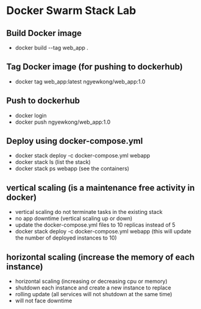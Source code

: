 # Docker Swarm Stack Lab

## Build Docker image

- docker build --tag web_app .

## Tag Docker image (for pushing to dockerhub)

- docker tag web_app:latest ngyewkong/web_app:1.0

## Push to dockerhub

- docker login
- docker push ngyewkong/web_app:1.0

## Deploy using docker-compose.yml

- docker stack deploy -c docker-compose.yml webapp
- docker stack ls (list the stack)
- docker stack ps webapp (see the containers)

## vertical scaling (is a maintenance free activity in docker)

- vertical scaling do not terminate tasks in the existing stack
- no app downtime (vertical scaling up or down)
- update the docker-compose.yml files to 10 replicas instead of 5
- docker stack deploy -c docker-compose.yml webapp (this will update the number of deployed instances to 10)

## horizontal scaling (increase the memory of each instance)

- horizontal scaling (increasing or decreasing cpu or memory)
- shutdown each instance and create a new instance to replace
- rolling update (all services will not shutdown at the same time)
- will not face downtime
